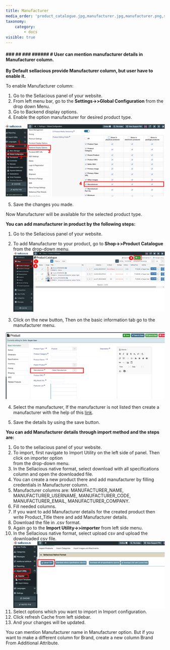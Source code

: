 ```yaml
---
title: Manufacturer
media_order: 'product_catalogue.jpg,manufacturer.jpg,manufacturer.png,screenshot-localhost-2020.05.25-10_18_02.png,screenshot-localhost-2020.05.25-10_23_23.png,screenshot-localhost-2020.05.25-10_36_11.png'
taxonomy:
    category:
        - docs
visible: true
---
```


#### ### ## ### ###### # **User can mention manufacturer details in Manufacturer column.**

**By Default sellacious provide Manufacturer column, but user have to enable it.**

To enable Manufacturer column:
1. Go to the Sellacious panel of your website.
2. From left menu bar, go to the **Settings->>Global Configuration** from the drop down Menu.
3. Go to Backend display options.
4. Enable the option manufacturer for desired product type.

![](screenshot-localhost-2020.05.25-10_18_02.png)

5. Save the changes you made.

Now Manufacturer will be available for the selected product type.

**You can add manufacturer in product by the following steps:**

1. Go to the Sellacious panel of your website.
2. To add Manufacturer to your product, go to **Shop->>Product Catalogue** from the drop-down menu. ![](product_catalogue.jpg)

3. Click on the new button, Then on the basic information tab go to the manufacturer menu.

![](screenshot-localhost-2020.05.25-10_23_23.png)

4. Select the manufacturer, If the manufacturer is not listed then create a manufacturer with the help of this [link](https://www.sellacious.com/learn/user-profiles/manufacturer-profiles).

5. Save the details by using the save button.

**You can add Manufacturer details through import method and the steps are:**

1. Go to the sellacious panel of your website.
2. To import, first navigate to Import Utility on the left side of panel. Then click on importer option  
   from  the drop-down menu.
3. In the Sellacious native format, select download with all specifications column and open the 
   downloaded file.
4. You can create a new product there and add manufacturer by filling credentials in 
   Manufacturer column.
5. Manufacturer columns are: MANUFACTURER_NAME, MANUFACTURER_USERNAME, 
   MANUFACTURER_CODE, MANUFACTURER_EMAIL, MANUFACTURER_COMPANY.
6. Fill needed columns.
7. If you want to add Manufacturer details for the created product then write Product_Title there 
   and add Manufacturer details.
8. Download the file in .csv format.
9. Again go to the **Import Utility->>importer** from left side menu.
10. In the Sellacious native format, select upload csv and upload the downloaded csv file.![](screenshot-localhost-2020.05.25-10_36_11.png)
11. Select options which you want to import in Import configuration.
12. Click refresh Cache from left sidebar.
13. And your changes will be updated.

You can mention Manufacturer name in Manufacturer option. But if you want to make a different column for Brand, create a new column Brand From Additional Attribute.








